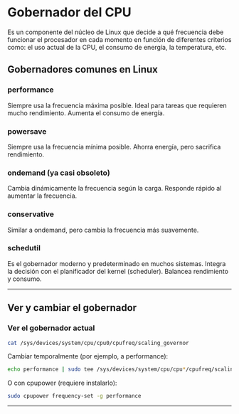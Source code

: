 # Gobernador del CPU

Es un componente del núcleo de Linux que decide a qué frecuencia debe funcionar el procesador en cada momento en función de diferentes criterios como: el uso actual de la CPU, el consumo de energía, la temperatura, etc.

## Gobernadores comunes en Linux

### performance

Siempre usa la frecuencia máxima posible.
Ideal para tareas que requieren mucho rendimiento.
Aumenta el consumo de energía.

### powersave

Siempre usa la frecuencia mínima posible.
Ahorra energía, pero sacrifica rendimiento.

### ondemand (ya casi obsoleto)

Cambia dinámicamente la frecuencia según la carga.
Responde rápido al aumentar la frecuencia.

### conservative

Similar a ondemand, pero cambia la frecuencia más suavemente.

### schedutil

Es el gobernador moderno y predeterminado en muchos sistemas.
Integra la decisión con el planificador del kernel (scheduler).
Balancea rendimiento y consumo.

---

## Ver y cambiar el gobernador

### Ver el gobernador actual

```zsh
cat /sys/devices/system/cpu/cpu0/cpufreq/scaling_governor
```


Cambiar temporalmente (por ejemplo, a performance):

```zsh
echo performance | sudo tee /sys/devices/system/cpu/cpu*/cpufreq/scaling_governor`
```

O con cpupower (requiere instalarlo):

```zsh
sudo cpupower frequency-set -g performance
```

---



